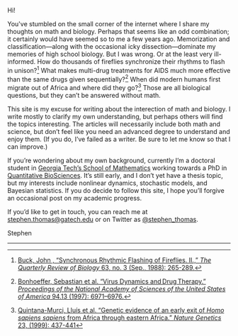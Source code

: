 Hi!

You've stumbled on the small corner of the internet where I share my thoughts on math and biology. Perhaps that seems like an odd combination; it certainly would have seemed so to me a few years ago. Memorization and classification—along with the occasional icky dissection—dominate my memories of high school biology. But I was wrong. Or at the least very ill-informed. How do thousands of fireflies synchronize their rhythms to flash in unison?[^1] What makes multi-drug treatments for AIDS much more effective than the same drugs given sequentially?[^2] When did modern humans first migrate out of Africa and where did they go?[^3] Those are all biological questions, but they can’t be answered without math. 

This site is my excuse for writing about the interection of math and biology. I write mostly to clarify my own understanding, but perhaps others will find the topics interesting. The articles will necessarily include both math and science, but don’t feel like you need an advanced degree to understand and enjoy them. (If you do, I’ve failed as a writer. Be sure to let me know so that I can improve.)

If you’re wondering about my own background, currently I’m a doctoral student in [Georgia Tech’s School of Mathematics](http://www.math.gatech.edu) working towards a PhD in [Quantitative BioSciences](http://www.qbios.gatech.edu). It’s still early, and I don’t yet have a thesis topic, but my interests include nonlinear dynamics, stochastic models, and Bayesian statistics. If you do decide to follow this site, I hope you’ll forgive an occasional post on my academic progress.

If you’d like to get in touch, you can reach me at [stephen.thomas@gatech.edu](mailto:stephen.thomas@gatech.edu) or on Twitter as [@stephen_thomas](https://twitter.com/stephen_thomas).

Stephen

----

[^1]: [Buck, John , “Synchronous Rhythmic Flashing of Fireflies. II.,” _The Quarterly Review of Biology_ 63, no. 3 (Sep., 1988): 265-289.](http://www.journals.uchicago.edu/doi/10.1086/415929)
[^2]: [Bonhoeffer, Sebastian et al. “Virus Dynamics and Drug Therapy.” _Proceedings of the National Academy of Sciences of the United States of America_ 94.13 (1997): 6971–6976.](http://www.pnas.org/content/94/13/6971.full)
[^3]: [Quintana-Murci, Lluís et al. “Genetic evidence of an early exit of _Homo sapiens sapiens_ from Africa through eastern Africa.” _Nature Genetics_ 23, (1999): 437-441](http://www.nature.com/ng/journal/v23/n4/full/ng1299_437.html)